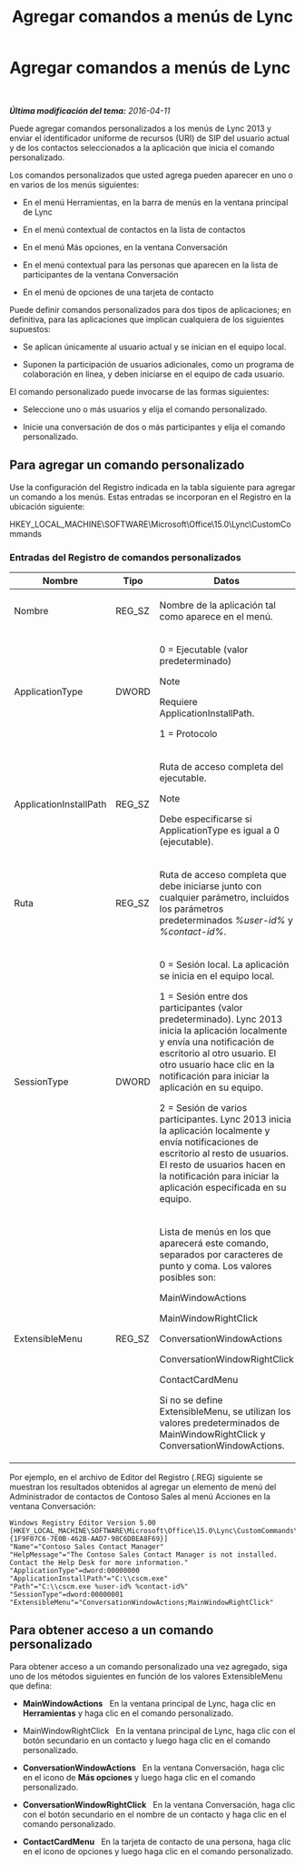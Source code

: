 ﻿---
title: Agregar comandos a menús de Lync
TOCTitle: Agregar comandos a menús de Lync
ms:assetid: a8443bc2-e234-4022-870a-00700f38b1ea
ms:mtpsurl: https://technet.microsoft.com/es-es/library/Gg412788(v=OCS.15)
ms:contentKeyID: 52061746
ms.date: 01/07/2017
mtps_version: v=OCS.15
ms.translationtype: HT
---

# Agregar comandos a menús de Lync

 

_**Última modificación del tema:** 2016-04-11_

Puede agregar comandos personalizados a los menús de Lync 2013 y enviar el identificador uniforme de recursos (URI) de SIP del usuario actual y de los contactos seleccionados a la aplicación que inicia el comando personalizado.

Los comandos personalizados que usted agrega pueden aparecer en uno o en varios de los menús siguientes:

  - En el menú Herramientas, en la barra de menús en la ventana principal de Lync

  - En el menú contextual de contactos en la lista de contactos

  - En el menú Más opciones, en la ventana Conversación

  - En el menú contextual para las personas que aparecen en la lista de participantes de la ventana Conversación

  - En el menú de opciones de una tarjeta de contacto

Puede definir comandos personalizados para dos tipos de aplicaciones; en definitiva, para las aplicaciones que implican cualquiera de los siguientes supuestos:

  - Se aplican únicamente al usuario actual y se inician en el equipo local.

  - Suponen la participación de usuarios adicionales, como un programa de colaboración en línea, y deben iniciarse en el equipo de cada usuario.

El comando personalizado puede invocarse de las formas siguientes:

  - Seleccione uno o más usuarios y elija el comando personalizado.

  - Inicie una conversación de dos o más participantes y elija el comando personalizado.

## Para agregar un comando personalizado

Use la configuración del Registro indicada en la tabla siguiente para agregar un comando a los menús. Estas entradas se incorporan en el Registro en la ubicación siguiente:

HKEY\_LOCAL\_MACHINE\\SOFTWARE\\Microsoft\\Office\\15.0\\Lync\\CustomCommands

### Entradas del Registro de comandos personalizados

<table>
<colgroup>
<col style="width: 33%" />
<col style="width: 33%" />
<col style="width: 33%" />
</colgroup>
<thead>
<tr class="header">
<th>Nombre</th>
<th>Tipo</th>
<th>Datos</th>
</tr>
</thead>
<tbody>
<tr class="odd">
<td><p>Nombre</p></td>
<td><p>REG_SZ</p></td>
<td><p>Nombre de la aplicación tal como aparece en el menú.</p></td>
</tr>
<tr class="even">
<td><p>ApplicationType</p></td>
<td><p>DWORD</p></td>
<td><p>0 = Ejecutable (valor predeterminado)</p>
<div class="alert">

> [!NOTE]
> Requiere ApplicationInstallPath.


</div>
<p>1 = Protocolo</p></td>
</tr>
<tr class="odd">
<td><p>ApplicationInstallPath</p></td>
<td><p>REG_SZ</p></td>
<td><p>Ruta de acceso completa del ejecutable.</p>
<div class="alert">

> [!NOTE]
> Debe especificarse si ApplicationType es igual a 0 (ejecutable).


</div></td>
</tr>
<tr class="even">
<td><p>Ruta</p></td>
<td><p>REG_SZ</p></td>
<td><p>Ruta de acceso completa que debe iniciarse junto con cualquier parámetro, incluidos los parámetros predeterminados <em>%user-id%</em> y <em>%contact-id%</em>.</p></td>
</tr>
<tr class="odd">
<td><p>SessionType</p></td>
<td><p>DWORD</p></td>
<td><p>0 = Sesión local. La aplicación se inicia en el equipo local.</p>
<p>1 = Sesión entre dos participantes (valor predeterminado). Lync 2013 inicia la aplicación localmente y envía una notificación de escritorio al otro usuario. El otro usuario hace clic en la notificación para iniciar la aplicación en su equipo.</p>
<p>2 = Sesión de varios participantes. Lync 2013 inicia la aplicación localmente y envía notificaciones de escritorio al resto de usuarios. El resto de usuarios hacen en la notificación para iniciar la aplicación especificada en su equipo.</p></td>
</tr>
<tr class="even">
<td><p>ExtensibleMenu</p></td>
<td><p>REG_SZ</p></td>
<td><p>Lista de menús en los que aparecerá este comando, separados por caracteres de punto y coma. Los valores posibles son:</p>
<p>MainWindowActions</p>
<p>MainWindowRightClick</p>
<p>ConversationWindowActions</p>
<p>ConversationWindowRightClick</p>
<p>ContactCardMenu</p>
<p>Si no se define ExtensibleMenu, se utilizan los valores predeterminados de MainWindowRightClick y ConversationWindowActions.</p></td>
</tr>
</tbody>
</table>


Por ejemplo, en el archivo de Editor del Registro (.REG) siguiente se muestran los resultados obtenidos al agregar un elemento de menú del Administrador de contactos de Contoso Sales al menú Acciones en la ventana Conversación:

    Windows Registry Editor Version 5.00
    [HKEY_LOCAL_MACHINE\SOFTWARE\Microsoft\Office\15.0\Lync\CustomCommands\{1F9F07C6-7E0B-462B-AAD7-98C6DBEA8F69}]
    "Name"="Contoso Sales Contact Manager"
    "HelpMessage"="The Contoso Sales Contact Manager is not installed. Contact the Help Desk for more information."
    "ApplicationType"=dword:00000000
    "ApplicationInstallPath"="C:\\cscm.exe"
    "Path"="C:\\cscm.exe %user-id% %contact-id%"
    "SessionType"=dword:00000001
    "ExtensibleMenu"="ConversationWindowActions;MainWindowRightClick"

## Para obtener acceso a un comando personalizado

Para obtener acceso a un comando personalizado una vez agregado, siga uno de los métodos siguientes en función de los valores ExtensibleMenu que defina:

  - **MainWindowActions**   En la ventana principal de Lync, haga clic en **Herramientas** y haga clic en el comando personalizado.

  - MainWindowRightClick   En la ventana principal de Lync, haga clic con el botón secundario en un contacto y luego haga clic en el comando personalizado.

  - **ConversationWindowActions**   En la ventana Conversación, haga clic en el icono de **Más opciones** y luego haga clic en el comando personalizado.

  - **ConversationWindowRightClick**   En la ventana Conversación, haga clic con el botón secundario en el nombre de un contacto y haga clic en el comando personalizado.

  - **ContactCardMenu**   En la tarjeta de contacto de una persona, haga clic en el icono de opciones y luego haga clic en el comando personalizado.

